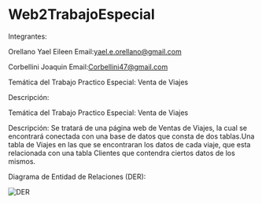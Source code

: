 # Web2TrabajoEspecial
Integrantes:

Orellano Yael Eileen
Email:yael.e.orellano@gmail.com

Corbellini Joaquin
Email:Corbellini47@gmail.com

Temática del Trabajo Practico Especial:
Venta de Viajes

Descripción:

Temática del Trabajo Practico Especial:
Venta de Viajes

Descripción:
Se tratará de una página web de Ventas de Viajes, la cual se encontrará conectada con una base de datos que consta de dos tablas.Una tabla de Viajes en las que se encontraran
los datos de cada viaje, que esta relacionada con una tabla Clientes que contendra ciertos datos de los mismos.

Diagrama de Entidad de Relaciones (DER):

![DER](https://github.com/Yaeeil/Web2TrabajoEspecial/assets/142358344/8aa875ab-4b16-4be8-b69b-dfbc4f6e2d04)
